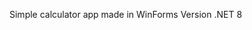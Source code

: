 Simple calculator app made in WinForms                                                          Version .NET 8
